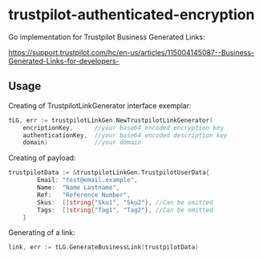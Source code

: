 # trustpilot-authenticated-encryption

Go implementation for Trustpilot Business Generated Links:

https://support.trustpilot.com/hc/en-us/articles/115004145087--Business-Generated-Links-for-developers-

## Usage

Creating of TrustpilotLinkGenerator interface exemplar:

```go
tLG, err := trustpilotLinkGen.NewTrustpilotLinkGenerator(
	encriptionKey,      //your base64 encoded encryption key 
	authenticationKey,  //your base64 encoded description key
	domain)             //your domain
```

Creating of payload:

```go
trustpilotData := &trustpilotLinkGen.TrustpilotUserData{
		Email: "test@email.example",
		Name:  "Name Lastname",
		Ref:   "Reference Number",
		Skus:  []string{"Sku1", "Sku2"}, //Can be omitted
		Tags:  []string{"Tag1", "Tag2"}, //Can be omitted
	}
```

Generating of a link:

```go
link, err := tLG.GenerateBusinessLink(trustpilotData)
```